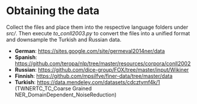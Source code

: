 Obtaining the data
=======

Collect the files and place them into the respective language folders under _src/_. 
Then execute _to_conll2003.py_ to convert the files into a unified format and downsample the Turkish and Russian data.

* **German**: https://sites.google.com/site/germeval2014ner/data  
* **Spanish**: https://github.com/teropa/nlp/tree/master/resources/corpora/conll2002 
* **Russian**: https://github.com/dice-group/FOX/tree/master/input/Wikiner
* **Finnish**: https://github.com/mpsilfve/finer-data/tree/master/data
* **Turkish**: https://data.mendeley.com/datasets/cdcztymf4k/1 (TWNERTC_TC_Coarse Grained NER_DomainDependent_NoiseReduction)
